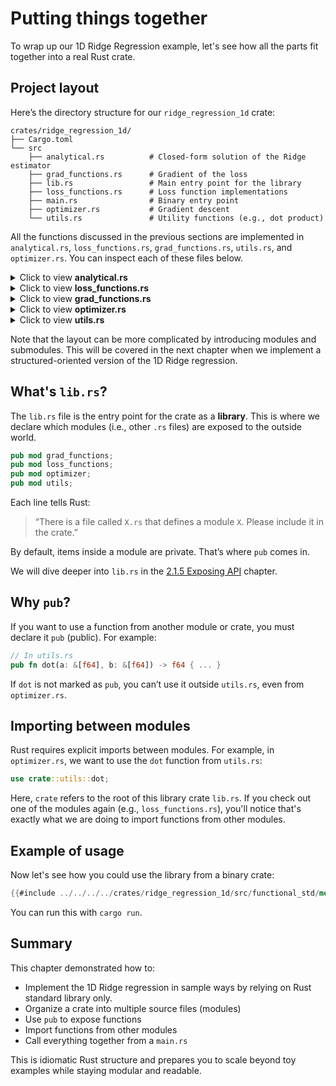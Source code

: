 # Putting things together

To wrap up our 1D Ridge Regression example, let's see how all the parts fit together into a real Rust crate.

## Project layout

Here’s the directory structure for our `ridge_regression_1d` crate:

```text
crates/ridge_regression_1d/
├── Cargo.toml
└── src
    ├── analytical.rs          # Closed-form solution of the Ridge estimator
    ├── grad_functions.rs      # Gradient of the loss
    ├── lib.rs                 # Main entry point for the library
    ├── loss_functions.rs      # Loss function implementations
    ├── main.rs                # Binary entry point    
    ├── optimizer.rs           # Gradient descent
    └── utils.rs               # Utility functions (e.g., dot product)
```

All the functions discussed in the previous sections are implemented in `analytical.rs`, `loss_functions.rs`, `grad_functions.rs`, `utils.rs`, and `optimizer.rs`. You can inspect each of these files below.

<details>
<summary>Click to view <b>analytical.rs</b></summary>

```rust
{{#include ../../../../crates/ridge_regression_1d/src/functional_std/analytical.rs}}
```
</details>

<details>
<summary>Click to view <b>loss_functions.rs</b></summary>

```rust
{{#include ../../../../crates/ridge_regression_1d/src/functional_std/loss_functions.rs}}
```
</details>

<details>
<summary>Click to view <b>grad_functions.rs</b></summary>

```rust
{{#include ../../../../crates/ridge_regression_1d/src/functional_std/grad_functions.rs}}
```
</details>

<details>
<summary>Click to view <b>optimizer.rs</b></summary>

```rust
{{#include ../../../../crates/ridge_regression_1d/src/optimizer.rs}}
```
</details>

<details>
<summary>Click to view <b>utils.rs</b></summary>

```rust
{{#include ../../../../crates/ridge_regression_1d/src/utils.rs}}
```
</details>

Note that the layout can be more complicated by introducing modules and submodules. This will be covered in the next chapter when we implement a structured-oriented version of the 1D Ridge regression.

## What's `lib.rs`?

The `lib.rs` file is the entry point for the crate as a **library**. This is where we declare which modules (i.e., other `.rs` files) are exposed to the outside world.

```rust
pub mod grad_functions;
pub mod loss_functions;
pub mod optimizer;
pub mod utils;
```

Each line tells Rust:

> “There is a file called `X.rs` that defines a module `X`. Please include it in the crate.”

By default, items inside a module are private. That’s where `pub` comes in.

We will dive deeper into `lib.rs` in the [2.1.5 Exposing API](exposing_api.md) chapter.


## Why `pub`?

If you want to use a function from another module or crate, you must declare it `pub` (public). For example:

```rust
// In utils.rs
pub fn dot(a: &[f64], b: &[f64]) -> f64 { ... }
```

If `dot` is not marked as `pub`, you can’t use it outside `utils.rs`, even from `optimizer.rs`.

## Importing between modules

Rust requires explicit imports between modules. For example, in `optimizer.rs`, we want to use the `dot` function from `utils.rs`:

```rust
use crate::utils::dot;
```

Here, `crate` refers to the root of this library crate `lib.rs`. If you check out one of the modules again (e.g., `loss_functions.rs`), you'll notice that's exactly what we are doing to import functions from other modules.


## Example of usage

Now let's see how you could use the library from a binary crate:

```rust
{{#include ../../../../crates/ridge_regression_1d/src/functional_std/mod.rs:run_demo}}
```

You can run this with `cargo run`.

## Summary

This chapter demonstrated how to:

- Implement the 1D Ridge regression in sample ways by relying on Rust standard library only.
- Organize a crate into multiple source files (modules)
- Use `pub` to expose functions
- Import functions from other modules
- Call everything together from a `main.rs`

This is idiomatic Rust structure and prepares you to scale beyond toy examples while staying modular and readable.
